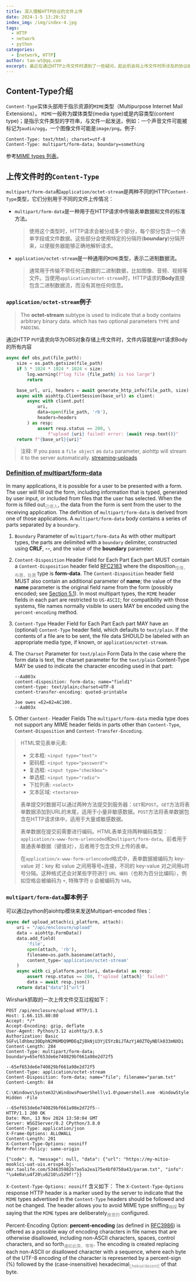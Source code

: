 ```yaml
---
title: 深入理解HTTP协议的文件上传
date: 2024-1-5 13:20:52
index_img: /img/index-4.jpg
tags:
  - HTTP
  - network
  - python
categories:
  - [network, HTTP]
author: tao-wt@qq.com
excerpt: 最近在通过HTTP上传文件时遇到了一些疑问，趁此机会将上传文件时所涉及的协议细节进行一次总结和提炼
---
```

## Content-Type介绍
`Content-Type`实体头部用于指示资源的`MIME`类型（Multipurpose Internet Mail Extensions）。
`MIME`一般称为媒体类型(media type)或是内容类型(content type)；是指示文件类型的字符串，与文件一起发送，例如：一个声音文件可能被标记为`audio/ogg`，一个图像文件可能是`image/png`。例子:
```HTTP
Content-Type: text/html; charset=utf-8
Content-Type: multipart/form-data; boundary=something
```
参考[MIME types 列表](https://www.iana.org/assignments/media-types/media-types.xhtml "Media Types")。

## 上传文件时的`Content-Type`
`multipart/form-data`和`application/octet-stream`是两种不同的HTTP`Content-Type`类型，它们分别用于不同的文件上传情况：
- `multipart/form-data`是一种用于在HTTP请求中传输表单数据和文件的标准方法。
    > 使用这个类型时，HTTP请求会被分成多个部分，每个部分包含一个表单字段或文件数据。这些部分会使用特定的分隔符(**boundary**)分隔开来，以便服务器能够正确地解析请求。
- `application/octet-stream`是一种通用的`MIME`类型，表示二进制数据流。
    > 通常用于传输不带任何元数据的二进制数据，比如图像、音频、视频等文件。当使用`application/octet-stream`时，HTTP请求的**Body**直接包含二进制数据流，而没有其他任何信息。

### `application/octet-stream`例子
> The **octet-stream** subtype is used to indicate that a body contains arbitrary binary data. which has two optional parameters `TYPE` and `PADDING`.

通过HTTP `PUT`请求向华为OBS对象存储上传文件时，文件内容就是`PUT`请求Body的所有内容
```python
async def obs_put(file_path):
    size = os.path.getsize(file_path)
    if 5 * 1024 * 1024 * 1024 < size:
        log.warning(f"log file {file_path} is too large")
        return

    base_url, uri, headers = await generate_http_info(file_path, size)
    async with aiohttp.ClientSession(base_url) as client:
        async with client.put(
            uri,
            data=open(file_path, 'rb'),
            headers=headers
        ) as resp:
            assert resp.status == 200, \
                f"upload {uri} failed! error: {await resp.text()}"
    return f"{base_url}{uri}"
```

> 注释:
> If you pass a `file object` as `data` parameter, aiohttp will stream it to the server automatically. [streaming-uploads](https://docs.aiohttp.org/en/stable/client_quickstart.html#streaming-uploads)

### [Definition of multipart/form-data](https://www.rfc-editor.org/rfc/rfc7578.html "RFC7578")
In many applications, it is possible for a user to be presented with a form.  The user will fill out the form, including information that is typed, generated by user input, or included from files that the user has selected.  When the form is filled out<span style="color: #888;"><sub>已填入</sub></span>, the data from the form is sent from the user to the receiving application. The definition of `multipart/form-data` is derived from one of those applications.
A `multipart/form-data` body contains a series of parts separated by a `boundary`.
1. `Boundary` Parameter of `multipart/form-data`
    As with other multipart types, the parts are delimited with a `boundary` delimiter, constructed using **CRLF**, **--**, and the value of the **boundary** parameter.

2. `Content-Disposition` Header Field for Each Part
    Each part MUST contain a `Content-Disposition` header field [RFC2183](https://www.rfc-editor.org/rfc/rfc2183) where the disposition<span style="color: #888;"><sub>性情，布置，处置</sub></span> type is **form-data**. The `Content-Disposition` header field MUST also contain an additional parameter of **name**; the value of the **name** parameter is the original field name from the form (possibly encoded; see [Section 5.1](https://www.rfc-editor.org/rfc/rfc7578.html#section-5.1)).
    In most multipart types, the `MIME` header fields in each part are restricted to `US-ASCII`; for compatibility with those systems, file names normally visible to users MAY be encoded using the `percent-encoding` method.

3. `Content-Type` Header Field for Each Part
    Each part MAY have an (optional) `Content-Type` header field, which defaults to `text/plain`.  If the contents of a file are to be sent, the file data SHOULD be labeled with an appropriate media type, if known, or `application/octet-stream`.

4. The `Charset` Parameter for `text/plain` Form Data
    In the case where the form data is text, the charset parameter for the `text/plain` Content-Type MAY be used to indicate the character encoding used in that part:
    ```
    --AaB03x
    content-disposition: form-data; name="field1"
    content-type: text/plain;charset=UTF-8
    content-transfer-encoding: quoted-printable

    Joe owes =E2=82=AC100.
    --AaB03x
    ```

5. Other `Content-` Header Fields
    The `multipart/form-data` media type does not support any MIME header fields in parts other than `Content-Type`, `Content-Disposition` and  `Content-Transfer-Encoding`.


> HTML常见表单元素:
> - 文本框: `<input type="text">`
> - 密码框: `<input type="password">`
> - 复选框: `<input type="checkbox">`
> - 单选框: `<input type="radio">`
> - 下拉列表: `<select>`
> - 文本区域: `<textarea>`
> 
> 表单提交时数据可以通过两种方法提交到服务器：`GET`和`POST`。`GET`方法将表单数据添加到URL的末尾，适用于小量非敏感数据。`POST`方法将表单数据包含在HTTP请求体中，适用于大量或敏感数据。
> 
> 表单数据在提交前需要进行编码。HTML表单支持两种编码类型：`application/x-www-form-urlencoded`和`multipart/form-data`。前者用于普通表单数据（键值对），后者用于包含文件上传的表单。
> 
> 在`application/x-www-form-urlencoded`格式中，表单数据被编码为 key-value 对：key 和 value 之间用等号`=`连接，不同的 key-value 对之间用`&`符号分隔。这种格式还会对某些字符进行 `URL 编码`（也称为百分比编码），例如空格会被编码为 `+`, 特殊字符 `@` 会被编码为 `%40`。

### `multipart/form-data`脚本例子
可以通过python的aiohttp模块来发送Multipart-encoded files：
```python
async def upload_attach(ci_platform, attach):
    uri = "/api/enclosure/upload"
    data = aiohttp.FormData()
    data.add_field(
        'file',
        open(attach, 'rb'),
        filename=os.path.basename(attach),
        content_type='application/octet-stream'
    )
    async with ci_platform.post(uri, data=data) as resp:
        assert resp.status == 200, f"upload {attach}' failed!"
        data = await resp.json()
    return data["data"]["url"]
```

Wirshark抓取的一次上传文件交互过程如下：
```
POST /api/enclosure/upload HTTP/1.1
Host: 1.66.115.80:80
Accept: */*
Accept-Encoding: gzip, deflate
User-Agent: Python/3.12 aiohttp/3.8.5
Authorization: Basic 5GFvLldhbmz3ODphN2M6MDQ9MDEqZjBkNjU3YjE5YzBiJTAzYjA0ZTQyNDlk033mNXDi
Content-Length: 284
Content-Type: multipart/form-data; boundary=65ef653de6e740829bf661a98e2d72f5

--65ef653de6e740829bf661a98e2d72f5
Content-Type: application/octet-stream
Content-Disposition: form-data; name="file"; filename="param.txt"
Content-Length: 84

C:\Windows\System32\WindowsPowerShell\v1.0\powershell.exe -WindowStyle Hidden -File

--65ef653de6e740829bf661a98e2d72f5--
HTTP/1.1 200 OK
Date: Mon, 13 Nov 2024 13:50:04 GMT
Server: WSGIServer/0.2 CPython/3.8.0
Content-Type: application/json
X-Frame-Options: ALLOWALL
Content-Length: 201
X-Content-Type-Options: nosniff
Referrer-Policy: same-origin

{"code": 0, "message": null, "data": {"url": "https://my-mitio-mooklci-uat-uis.ersvp4.bj-mkr.taolife.com/534635982b7ae5a2ea175e4bf0750a43/param.txt", "info": "\u4e0a\u4f20\u6210\u529f!"}}
```
`X-Content-Type-Options: nosniff` 含义如下：
The `X-Content-Type-Options` response HTTP header is a marker used by the server to indicate that the `MIME` types advertised in the `Content-Type` headers should be followed and not be changed. The header allows you to avoid MIME type sniffing<span style="color: #888;"><sub>嗅探</sub></span> by saying that the `MIME` types are deliberately<span style="color: #888;"><sub>故意的</sub></span> configured.

Percent-Encoding Option:
**percent-encoding** (as defined in [RFC3986](https://www.rfc-editor.org/rfc/rfc3986)) is offered as a possible way of encoding characters in file names that are otherwise disallowed, including non-ASCII characters, spaces, control characters, and so forth<span style="color: #888;"><sub>诸如此类，等等</sub></span>.  The encoding is created replacing each non-ASCII or disallowed character with a sequence, where each byte of the UTF-8 encoding of the character is represented by a percent-sign (%) followed by the (case-insensitive) hexadecimal<span style="color: #888;"><sub>[ˌheksəˈdesɪml]</sub></span> of that byte.
